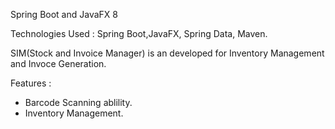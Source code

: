 Spring Boot and JavaFX 8

Technologies Used : Spring Boot,JavaFX, Spring Data, Maven.

SIM(Stock and Invoice Manager) is an developed for Inventory Management and Invoce Generation.

Features :
- Barcode Scanning ablility.
- Inventory Management.
